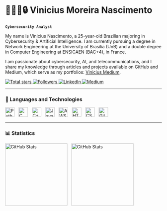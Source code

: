 # 🧑🏽‍💻🔒 Vinicius Moreira Nascimento

**`Cybersecurity Analyst`**

My name is Vinicius Nascimento, a 25-year-old Brazilian majoring in Cybersecurity & Artificial Intelligence. I am currently pursuing a degree in Network Engineering at the University of Brasília (UnB) and a double degree in Computer Engineering at ENSICAEN (BAC+4), in France. 

I am passionate about cybersecurity, AI, and telecommunications, and I share my knowledge through articles and projects available on GitHub and Medium, which serve as my portfolios: [Vinicius Medium](https://medium.com/@viniciusg.mnas).


<p align="left">
    <a href="https://github.com/ViniciusGN?tab=repositories&sort=stargazers">
        <img 
            alt="Total stars" 
            title="Total stars on GitHub" 
            src="https://custom-icon-badges.demolab.com/github/stars/ViniciusGN?color=55960c&style=for-the-badge&labelColor=488207&logo=star&label=Stars"
        />
    </a>
    <a href="https://github.com/ViniciusGN?tab=followers">
        <img 
            alt="Followers" 
            title="Follow me on GitHub" 
            src="https://custom-icon-badges.demolab.com/github/followers/ViniciusGN?color=236ad3&labelColor=1155ba&style=for-the-badge&logo=github&label=Follow&logoColor=white"
        />
    </a>
    <a href="https://www.linkedin.com/in/vinicius-nascimento-0b54a6207/">
        <img 
            alt="LinkedIn" 
            title="Follow me on LinkedIn" 
            src="https://img.shields.io/badge/linkedin-%230077B5.svg?style=for-the-badge&logo=linkedin&logoColor=white">
    </a>
    <a href="https://medium.com/@viniciusg.mnas" target="_blank">
        <img
            alt="Medium"
            title="Follow me on Medium" 
            src="https://img.shields.io/badge/Medium-green?style=for-the-badge&logo=medium&logoColor=white"/>
    </a>
</p>

---

### 🤖 Languages and Technologies
<img 
    align="left" 
    alt="Python" 
    title="Python"
    width="30px" 
    style="padding-right: 10px;" 
    src="https://cdn.jsdelivr.net/gh/devicons/devicon@latest/icons/python/python-original.svg" 
/>
<img 
    align="left" 
    alt="C" 
    title="C"
    width="30px" 
    style="padding-right: 10px;"
    src="https://cdn.jsdelivr.net/gh/devicons/devicon@latest/icons/c/c-original.svg"
/>
<img
    align="left" 
    alt="C++"
    title="C++" 
    width="30px" 
    style="padding-right: 10px;"
    src="https://cdn.jsdelivr.net/gh/devicons/devicon@latest/icons/cplusplus/cplusplus-original.svg" />
<img
    align="left" 
    alt="Java"
    title="Java" 
    width="30px" 
    style="padding-right: 10px;"
    src="https://cdn.jsdelivr.net/gh/devicons/devicon@latest/icons/java/java-original-wordmark.svg"
/>
<img
    align="left" 
    alt="AWS"
    title="AWS" 
    width="30px" 
    style="padding-right: 10px;"
    src="https://cdn.jsdelivr.net/gh/devicons/devicon@latest/icons/amazonwebservices/amazonwebservices-original-wordmark.svg"
/>
<img 
    align="left" 
    alt="HTML"
    title="HTML" 
    width="30px" 
    style="padding-right: 10px;" 
    src="https://cdn.jsdelivr.net/gh/devicons/devicon@latest/icons/html5/html5-original.svg" 
/>
<img 
    align="left" 
    alt="CSS" 
    title="CSS"
    width="30px" 
    style="padding-right: 10px;" 
    src="https://cdn.jsdelivr.net/gh/devicons/devicon@latest/icons/css3/css3-original.svg" 
/>
<img 
    align="left" 
    alt="Git" 
    title="Git"
    width="30px" 
    style="padding-right: 10px;" 
    src="https://cdn.jsdelivr.net/gh/devicons/devicon@latest/icons/git/git-original.svg" 
/>
<br/>
<br/>

---

### 📊 Statistics

<p>
  <img 
    align="left" 
    alt="GitHub Stats" 
    height="200" 
    style="padding-right: 10px;" 
    src="https://github-readme-stats.vercel.app/api?username=ViniciusGN&show_icons=true&theme=tokyonight&include_all_commits=true&locale=en" 
  />

<img 
      align="left" 
      alt="GitHub Stats" 
      height="200" 
      src="https://github-readme-stats.vercel.app/api/top-langs/?username=ViniciusGN&theme=tokyonight&layout=compact&custom_title=Technologies&langs_count=10" 
  />
</p>
